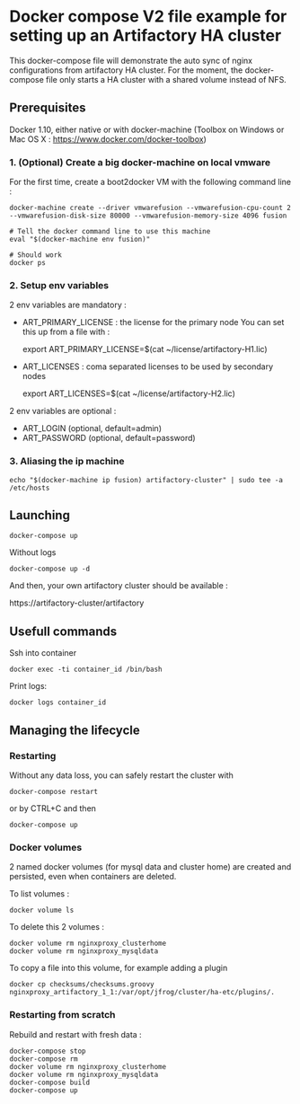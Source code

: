 # Docker compose V2 file example for setting up an Artifactory HA cluster
This docker-compose file will demonstrate the auto sync of nginx configurations from artifactory HA cluster.
For the moment, the docker-compose file only starts a HA cluster with a shared volume instead of NFS. 

## Prerequisites

Docker 1.10, either native or with docker-machine (Toolbox on Windows or Mac OS X : https://www.docker.com/docker-toolbox)

### 1. (Optional) Create a big docker-machine on local vmware
For the first time, create a boot2docker VM with the following command line :

    docker-machine create --driver vmwarefusion --vmwarefusion-cpu-count 2 --vmwarefusion-disk-size 80000 --vmwarefusion-memory-size 4096 fusion

    # Tell the docker command line to use this machine
    eval "$(docker-machine env fusion)"

    # Should work
    docker ps

### 2. Setup env variables
2 env variables are mandatory :
- ART_PRIMARY_LICENSE : the license for the primary node
You can set this up from a file with : 

    export ART_PRIMARY_LICENSE=$(cat ~/license/artifactory-H1.lic)

- ART_LICENSES : coma separated licenses to be used by secondary nodes
    
    export ART_LICENSES=$(cat ~/license/artifactory-H2.lic)

2 env variables are optional :
- ART_LOGIN (optional, default=admin)
- ART_PASSWORD (optional, default=password)

### 3. Aliasing the ip machine

    echo "$(docker-machine ip fusion) artifactory-cluster" | sudo tee -a /etc/hosts

## Launching    

    docker-compose up

Without logs
    
    docker-compose up -d

And then, your own artifactory cluster should be available :

https://artifactory-cluster/artifactory

## Usefull commands
Ssh into container 

    docker exec -ti container_id /bin/bash

Print logs:   

    docker logs container_id

## Managing the lifecycle

### Restarting 
Without any data loss, you can safely restart the cluster with

    docker-compose restart

or by CTRL+C and then

    docker-compose up

### Docker volumes
2 named docker volumes (for mysql data and cluster home) are created and persisted, even when containers are deleted.

To list volumes :

    docker volume ls

To delete this 2 volumes :
    
    docker volume rm nginxproxy_clusterhome
    docker volume rm nginxproxy_mysqldata

To copy a file into this volume, for example adding a plugin

    docker cp checksums/checksums.groovy nginxproxy_artifactory_1_1:/var/opt/jfrog/cluster/ha-etc/plugins/.

### Restarting from scratch
Rebuild and restart with fresh data :
    
    docker-compose stop
    docker-compose rm
    docker volume rm nginxproxy_clusterhome
    docker volume rm nginxproxy_mysqldata
    docker-compose build
    docker-compose up
